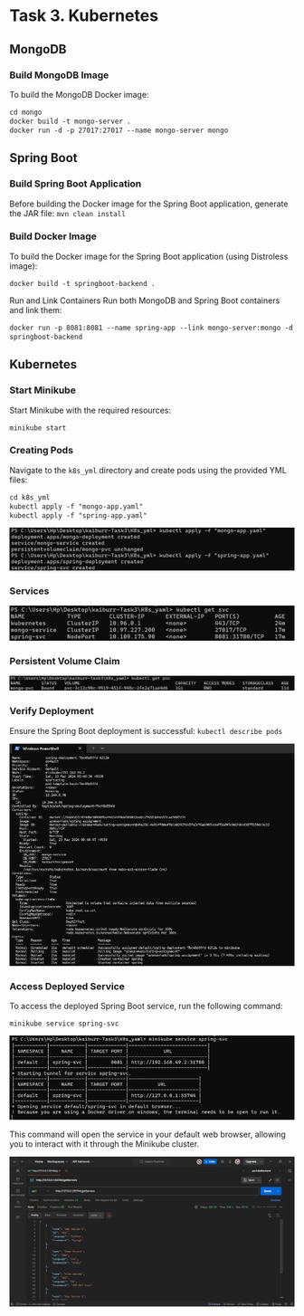 
# Task 3. Kubernetes

## MongoDB
### Build MongoDB Image
To build the MongoDB Docker image:

```
cd mongo
docker build -t mongo-server .
docker run -d -p 27017:27017 --name mongo-server mongo
```

## Spring Boot
### Build Spring Boot Application

Before building the Docker image for the Spring Boot application, generate the JAR file: `mvn clean install`

### Build Docker Image
To build the Docker image for the Spring Boot application (using Distroless image):

```
docker build -t springboot-backend .
```
Run and Link Containers
Run both MongoDB and Spring Boot containers and link them:

```
docker run -p 8081:8081 --name spring-app --link mongo-server:mongo -d springboot-backend
```

## Kubernetes

### Start Minikube
Start Minikube with the required resources:
```
minikube start
```

### Creating Pods
Navigate to the `k8s_yml` directory and create pods using the provided YML files:

```
cd k8s_yml
kubectl apply -f "mongo-app.yaml"
kubectl apply -f "spring-app.yaml"
```

![Pods Creation Screenshot](Screenshots/creating_pods.png)

### Services

![Services Screenshot](Screenshots/get_services.png)

### Persistent Volume Claim

![PVC Screenshot](Screenshots/get_pvc.png)

### Verify Deployment
Ensure the Spring Boot deployment is successful: `kubectl describe pods`

![Pod Detail Screenshot](Screenshots/pod_detail.png)

### Access Deployed Service
To access the deployed Spring Boot service, run the following command:
```
minikube service spring-svc
```
![Deployed Service Screenshot](Screenshots/deployed_service.png)

This command will open the service in your default web browser, allowing you to interact with it through the Minikube cluster.

![Postman Screenshot](Screenshots/postman.png)

